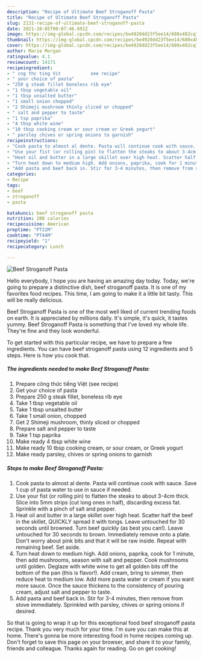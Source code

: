 ```yaml
---
description: "Recipe of Ultimate Beef Stroganoff Pasta"
title: "Recipe of Ultimate Beef Stroganoff Pasta"
slug: 2131-recipe-of-ultimate-beef-stroganoff-pasta
date: 2021-10-05T00:07:46.691Z
image: https://img-global.cpcdn.com/recipes/be4920dd23f5ee14/680x482cq70/beef-stroganoff-pasta-recipe-main-photo.jpg
thumbnail: https://img-global.cpcdn.com/recipes/be4920dd23f5ee14/680x482cq70/beef-stroganoff-pasta-recipe-main-photo.jpg
cover: https://img-global.cpcdn.com/recipes/be4920dd23f5ee14/680x482cq70/beef-stroganoff-pasta-recipe-main-photo.jpg
author: Marie Morgan
ratingvalue: 4.1
reviewcount: 14171
recipeingredient:
- " cng thc ting Vit           see recipe"
- " your choice of pasta"
- "250 g steak fillet boneless rib eye"
- "1 tbsp vegetable oil"
- "1 tbsp unsalted butter"
- "1 small onion chopped"
- "2 Shimeji mushroom thinly sliced or chopped"
- " salt and pepper to taste"
- "1 tsp paprika"
- "4 tbsp white wine"
- "10 tbsp cooking cream or sour cream or Greek yogurt"
- " parsley chives or spring onions to garnish"
recipeinstructions:
- "Cook pasta to almost al dente. Pasta will continue cook with sauce. Save 1 cup of pasta water to use in sauce if needed."
- "Use your fist (or rolling pin) to flatten the steaks to about 3-4cm thick. Slice into 5mm strips (cut long ones in half), discarding excess fat. Sprinkle with a pinch of salt and pepper."
- "Heat oil and butter in a large skillet over high heat. Scatter half the beef in the skillet, QUICKLY spread it with tongs. Leave untouched for 30 seconds until browned. Turn beef quickly (as best you can!). Leave untouched for 30 seconds to brown. Immediately remove onto a plate. Don&#39;t worry about pink bits and that it will be raw inside. Repeat with remaining beef. Set aside."
- "Turn heat down to medium high. Add onions, paprika, cook for 1 minute, then add mushrooms, season with salt and pepper. Cook mushrooms until golden. Deglaze with white wine to get all golden bits off the bottom of the pan (this is flavor!). Add cream, bring to simmer, then reduce heat to medium low. Add more pasta water or cream if you want more sauce. Once the sauce thickens to the consistency of pouring cream, adjust salt and pepper to taste."
- "Add pasta and beef back in. Stir for 3-4 minutes, then remove from stove immediately. Sprinkled with parsley, chives or spring onions if desired."
categories:
- Recipe
tags:
- beef
- stroganoff
- pasta

katakunci: beef stroganoff pasta 
nutrition: 208 calories
recipecuisine: American
preptime: "PT22M"
cooktime: "PT44M"
recipeyield: "1"
recipecategory: Lunch

---
```



![Beef Stroganoff Pasta](https://img-global.cpcdn.com/recipes/be4920dd23f5ee14/680x482cq70/beef-stroganoff-pasta-recipe-main-photo.jpg)

Hello everybody, I hope you are having an amazing day today. Today, we're going to prepare a distinctive dish, beef stroganoff pasta. It is one of my favorites food recipes. This time, I am going to make it a little bit tasty. This will be really delicious.

Beef Stroganoff Pasta is one of the most well liked of current trending foods on earth. It is appreciated by millions daily. It's simple, it's quick, it tastes yummy. Beef Stroganoff Pasta is something that I've loved my whole life. They're fine and they look wonderful.




To get started with this particular recipe, we have to prepare a few ingredients. You can have beef stroganoff pasta using 12 ingredients and 5 steps. Here is how you cook that.

<!--inarticleads1-->

##### The ingredients needed to make Beef Stroganoff Pasta:

1. Prepare  công thức tiếng Việt           (see recipe)
1. Get  your choice of pasta
1. Prepare 250 g steak fillet, boneless rib eye
1. Take 1 tbsp vegetable oil
1. Take 1 tbsp unsalted butter
1. Take 1 small onion, chopped
1. Get 2 Shimeji mushroom, thinly sliced or chopped
1. Prepare  salt and pepper to taste
1. Take 1 tsp paprika
1. Make ready 4 tbsp white wine
1. Make ready 10 tbsp cooking cream, or sour cream, or Greek yogurt
1. Make ready  parsley, chives or spring onions to garnish




<!--inarticleads2-->

##### Steps to make Beef Stroganoff Pasta:

1. Cook pasta to almost al dente. Pasta will continue cook with sauce. Save 1 cup of pasta water to use in sauce if needed.
1. Use your fist (or rolling pin) to flatten the steaks to about 3-4cm thick. Slice into 5mm strips (cut long ones in half), discarding excess fat. Sprinkle with a pinch of salt and pepper.
1. Heat oil and butter in a large skillet over high heat. Scatter half the beef in the skillet, QUICKLY spread it with tongs. Leave untouched for 30 seconds until browned. Turn beef quickly (as best you can!). Leave untouched for 30 seconds to brown. Immediately remove onto a plate. Don&#39;t worry about pink bits and that it will be raw inside. Repeat with remaining beef. Set aside.
1. Turn heat down to medium high. Add onions, paprika, cook for 1 minute, then add mushrooms, season with salt and pepper. Cook mushrooms until golden. Deglaze with white wine to get all golden bits off the bottom of the pan (this is flavor!). Add cream, bring to simmer, then reduce heat to medium low. Add more pasta water or cream if you want more sauce. Once the sauce thickens to the consistency of pouring cream, adjust salt and pepper to taste.
1. Add pasta and beef back in. Stir for 3-4 minutes, then remove from stove immediately. Sprinkled with parsley, chives or spring onions if desired.




So that is going to wrap it up for this exceptional food beef stroganoff pasta recipe. Thank you very much for your time. I'm sure you can make this at home. There's gonna be more interesting food in home recipes coming up. Don't forget to save this page on your browser, and share it to your family, friends and colleague. Thanks again for reading. Go on get cooking!

